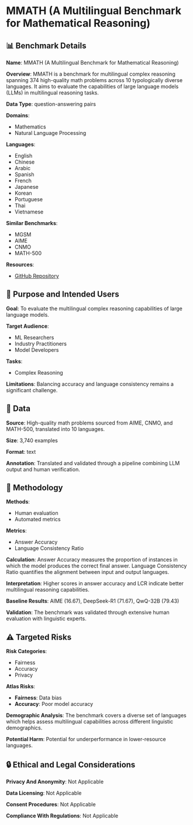 # MMATH (A Multilingual Benchmark for Mathematical Reasoning)

## 📊 Benchmark Details

**Name**: MMATH (A Multilingual Benchmark for Mathematical Reasoning)

**Overview**: MMATH is a benchmark for multilingual complex reasoning spanning 374 high-quality math problems across 10 typologically diverse languages. It aims to evaluate the capabilities of large language models (LLMs) in multilingual reasoning tasks.

**Data Type**: question-answering pairs

**Domains**:
- Mathematics
- Natural Language Processing

**Languages**:
- English
- Chinese
- Arabic
- Spanish
- French
- Japanese
- Korean
- Portuguese
- Thai
- Vietnamese

**Similar Benchmarks**:
- MGSM
- AIME
- CNMO
- MATH-500

**Resources**:
- [GitHub Repository](https://github.com/RUCAIBox/MMATH)

## 🎯 Purpose and Intended Users

**Goal**: To evaluate the multilingual complex reasoning capabilities of large language models.

**Target Audience**:
- ML Researchers
- Industry Practitioners
- Model Developers

**Tasks**:
- Complex Reasoning

**Limitations**: Balancing accuracy and language consistency remains a significant challenge.

## 💾 Data

**Source**: High-quality math problems sourced from AIME, CNMO, and MATH-500, translated into 10 languages.

**Size**: 3,740 examples

**Format**: text

**Annotation**: Translated and validated through a pipeline combining LLM output and human verification.

## 🔬 Methodology

**Methods**:
- Human evaluation
- Automated metrics

**Metrics**:
- Answer Accuracy
- Language Consistency Ratio

**Calculation**: Answer Accuracy measures the proportion of instances in which the model produces the correct final answer. Language Consistency Ratio quantifies the alignment between input and output languages.

**Interpretation**: Higher scores in answer accuracy and LCR indicate better multilingual reasoning capabilities.

**Baseline Results**: AIME (16.67), DeepSeek-R1 (71.67), QwQ-32B (79.43)

**Validation**: The benchmark was validated through extensive human evaluation with linguistic experts.

## ⚠️ Targeted Risks

**Risk Categories**:
- Fairness
- Accuracy
- Privacy

**Atlas Risks**:
- **Fairness**: Data bias
- **Accuracy**: Poor model accuracy

**Demographic Analysis**: The benchmark covers a diverse set of languages which helps assess multilingual capabilities across different linguistic demographics.

**Potential Harm**: Potential for underperformance in lower-resource languages.

## 🔒 Ethical and Legal Considerations

**Privacy And Anonymity**: Not Applicable

**Data Licensing**: Not Applicable

**Consent Procedures**: Not Applicable

**Compliance With Regulations**: Not Applicable
